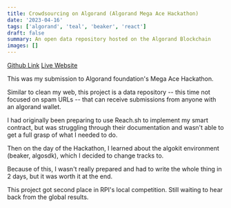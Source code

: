 ```yaml
---
title: Crowdsourcing on Algorand (Algorand Mega Ace Hackathon)
date: '2023-04-16'
tags: ['algorand', 'teal', 'beaker', 'react']
draft: false
summary: An open data repository hosted on the Algorand Blockchain
images: []
---
```


[Github Link](https://github.com/inwonakng/mega-ace-crowdsource-app)
[Live Website](https://mega-ace-crowdsource-app.vercel.app/)

This was my submission to Algorand foundation's Mega Ace Hackathon.

Similar to clean my web, this project is a data repository -- this time not focused on spam URLs -- that can receive submissions from anyone with an algorand wallet.

I had originally been preparing to use Reach.sh to implement my smart contract, but was struggling through their documentation and wasn't able to get a full grasp of what I needed to do.

Then on the day of the Hackathon, I learned about the algokit environment (beaker, algosdk), which I decided to change tracks to.

Because of this, I wasn't really prepared and had to write the whole thing in 2 days, but it was worth it at the end.

This project got second place in RPI's local competition. Still waiting to hear back from the global results.

